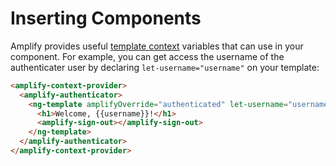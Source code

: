 # Inserting Components

Amplify provides useful [template context](https://angular.io/api/common/NgTemplateOutlet) variables that can use in your component. For example, you can get access the username of the authenticater user by declaring `let-username="username"` on your template:

```html
<amplify-context-provider>
  <amplify-authenticator>
    <ng-template amplifyOverride="authenticated" let-username="username">
      <h1>Welcome, {{username}}!</h1>
      <amplify-sign-out></amplify-sign-out>
    </ng-template>
  </amplify-authenticator>
</amplify-context-provider>
```
